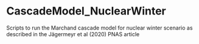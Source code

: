 # CascadeModel_NuclearWinter
  Scripts to run the Marchand cascade model for nuclear winter scenario as described in the Jägermeyr et al (2020) PNAS article 
